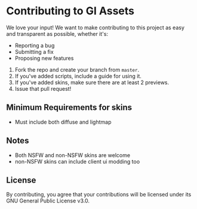 # Contributing to GI Assets
We love your input! We want to make contributing to this project as easy and transparent as possible, whether it's:

- Reporting a bug
- Submitting a fix
- Proposing new features

1. Fork the repo and create your branch from `master`.
2. If you've added scripts, include a guide for using it.
3. If you've added skins, make sure there are at least 2 previews.
4. Issue that pull request!

## Minimum Requirements for skins

- Must include both diffuse and lightmap

## Notes
- Both NSFW and non-NSFW skins are welcome
- non-NSFW skins can include client ui modding too

## License
By contributing, you agree that your contributions will be licensed under its GNU General Public License v3.0.
